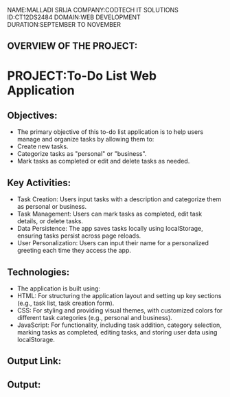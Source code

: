NAME:MALLADI SRIJA 
COMPANY:CODTECH IT SOLUTIONS  
ID:CT12DS2484
DOMAIN:WEB DEVELOPMENT  
DURATION:SEPTEMBER TO NOVEMBER  

## OVERVIEW OF THE PROJECT:
# PROJECT:To-Do List Web Application
## Objectives:
* The primary objective of this to-do list application is to help users manage and organize tasks by allowing them to:
* Create new tasks.
* Categorize tasks as "personal" or "business".
* Mark tasks as completed or edit and delete tasks as needed.
## Key Activities:
* Task Creation: Users input tasks with a description and categorize them as personal or business.
* Task Management: Users can mark tasks as completed, edit task details, or delete tasks.
* Data Persistence: The app saves tasks locally using localStorage, ensuring tasks persist across page reloads.
* User Personalization: Users can input their name for a personalized greeting each time they access the app.
## Technologies:
* The application is built using:
* HTML: For structuring the application layout and setting up key sections (e.g., task list, task creation form).
* CSS: For styling and providing visual themes, with customized colors for different task categories (e.g., personal and business).
* JavaScript: For functionality, including task addition, category selection, marking tasks as completed, editing tasks, and storing user data using localStorage.

## Output Link:

## Output:
